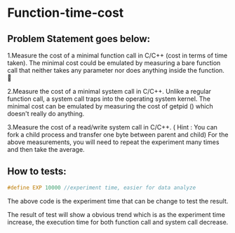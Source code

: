 # Function-time-cost

## Problem Statement goes below:

1.Measure the cost of a minimal function call in C/C++ (cost in terms of time taken). The minimal cost could be emulated by measuring a bare function call that neither takes any parameter nor does anything inside the function. 

2.Measure the cost of a minimal system call in C/C++. Unlike a regular function call, a system call traps into the operating system kernel. The minimal cost can be emulated by measuring the cost of getpid () which doesn't really do anything.

3.Measure the cost of a read/write system call in C/C++. ( Hint : You can fork a child process and transfer one byte between parent and child) For the above measurements, you will need to repeat the experiment many times and then take the average.

## How to tests:

```c
#define EXP 10000 //experiment time, easier for data analyze
```

The above code is the experiment time that can be change to test the result.

The result of test will show a obvious trend which is as the experiment time increase, the execution time for both function call and system call decrease.
